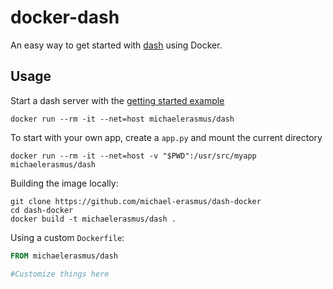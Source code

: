 # docker-dash

An easy way to get started with [dash](https://plot.ly/products/dash/) using Docker.

## Usage

Start a dash server with the [getting started example](https://plot.ly/dash/getting-started)  

```
docker run --rm -it --net=host michaelerasmus/dash
```

To start with your own app, create a `app.py` and mount the current directory
```
docker run --rm -it --net=host -v "$PWD":/usr/src/myapp michaelerasmus/dash
```

Building the image locally:

```
git clone https://github.com/michael-erasmus/dash-docker
cd dash-docker
docker build -t michaelerasmus/dash .
```

Using a custom `Dockerfile`:

```Dockerfile
FROM michaelerasmus/dash

#Customize things here
```
